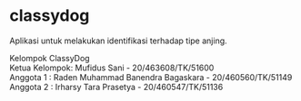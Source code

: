 # classydog
Aplikasi untuk melakukan identifikasi terhadap tipe anjing.  
  
Kelompok ClassyDog  
Ketua Kelompok: Mufidus Sani - 20/463608/TK/51600  
Anggota 1 : Raden Muhammad Banendra Bagaskara - 20/460560/TK/51149  
Anggota 2 : Irharsy Tara Prasetya - 20/460547/TK/51136